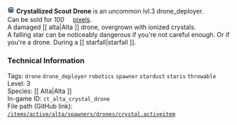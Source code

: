 ![ ](https://raw.githubusercontent.com/Ceterai/Enternia/main/items/active/alta/spawners/drones/crystal.png) **Crystallized Scout Drone** is an uncommon lvl.3 drone_deployer.  
Can be sold for *100* <img src="https://starbounder.org/mediawiki/images/2/21/Pixel.png" width="12" height="16"/> [pixels](https://starbounder.org/Pixel).  
A damaged [[ alta|Alta ]] drone, overgrown with ionized crystals.  
A falling star can be noticeably dangerous if you're not careful enough. Or if you're a drone. During a [[ starfall|starfall ]].

### Technical Information

Tags: `drone` `drone_deployer` `robotics` `spawner` `stardust` `staris` `throwable`  
Level: 3  
Species: [[ Alta|Alta ]]  
In-game ID: `ct_alta_crystal_drone`  
File path (GitHub link): [`/items/active/alta/spawners/drones/crystal.activeitem`](https://github.com/Ceterai/Enternia/blob/main/items/active/alta/spawners/drones/crystal.activeitem)
